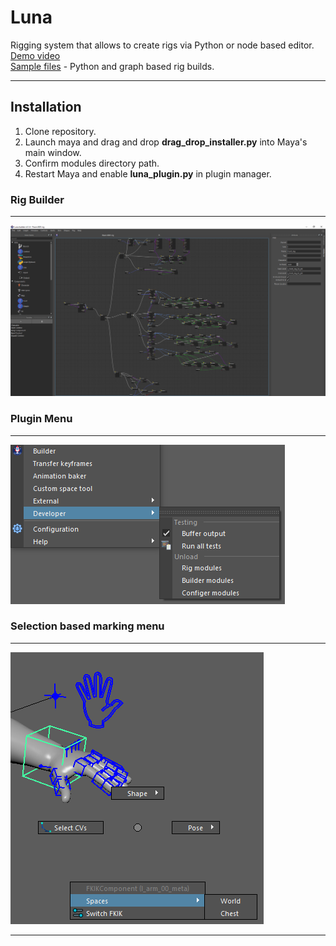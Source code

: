 # Luna
Rigging system that allows to create rigs via Python or node based editor. <br>
[Demo video](https://www.youtube.com/watch?v=0FLPQ91r0To&) <br>
[Sample files](https://github.com/S0nic014/luna_sample_files) - Python and graph based rig builds.

---
## Installation
1. Clone repository.
2. Launch maya and drag and drop **drag_drop_installer.py** into Maya's main window.
3. Confirm modules directory path.
4. Restart Maya and enable **luna_plugin.py** in plugin manager.

### Rig Builder
---
![Luna builder](docs/luna_builder.png)

### Plugin Menu
---
![Luna menu](docs/luna_menu.png)
### Selection based marking menu
---
![Luna marking menu](docs/luna_marking_menu.png)

---
